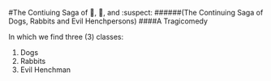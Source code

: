 #The Contiuing Saga of :dog:, :rabbit:, and :suspect:
######(The Continuing Saga of Dogs, Rabbits and Evil Henchpersons)
####A Tragicomedy

In which we find three (3) classes:  
1. Dogs  
2. Rabbits  
3. Evil Henchman  